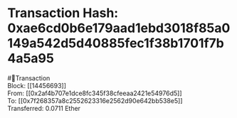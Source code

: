 
Transaction Hash: 0xae6cd0b6e179aad1ebd3018f85a0149a542d5d40885fec1f38b1701f7b4a5a95
====================================================================================
  
#💸Transaction  
Block: [[14456693]]  
From: [[0x2af4b707e1dce8fc345f38cfeeaa2421e54976d5]]  
To: [[0x7f268357a8c2552623316e2562d90e642bb538e5]]  
Transferred: 0.0711 Ether